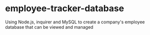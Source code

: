 # employee-tracker-database
Using Node.js, inquirer and MySQL to create a company's employee database that can be viewed and managed
